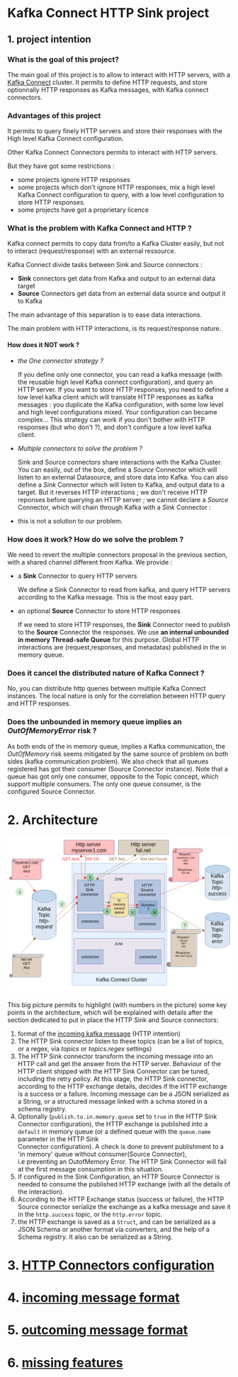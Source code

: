 # Kafka Connect HTTP Sink project

## 1. project intention

### What is the goal of this project?

The main goal of this project is to allow to interact with HTTP servers, with a [Kafka Connect](https://docs.confluent.io/platform/current/connect/index.html)
cluster.
It permits to define HTTP requests, and store optionnally HTTP responses as Kafka messages, with Kafka connect connectors.

### Advantages of this project

It permits to query finely HTTP servers and store their responses with the High level Kafka Connect configuration.

Other Kafka Connect Connectors permits to interact with HTTP servers.

But they have got some restrictions :

- some projects ignore HTTP responses
- some projects which don't ignore HTTP responses, mix a high level Kafka Connect configuration to query, with a low level configuration to store HTTP responses. 
- some projects have got a proprietary licence


### What is the problem with Kafka Connect and HTTP ? 

Kafka connect permits to copy data from/to a Kafka Cluster easily, but not to interact (request/response) with an external ressource.

Kafka Connect divide tasks between Sink and
Source connectors :

- **Sink** connectors get data from Kafka and output to an external data target
- **Source** Connectors get data from an external data source and output it to Kafka 

The main advantage of this separation is to ease data interactions.

The main problem with HTTP interactions, is its request/response nature.

#### How does it NOT work ?

- *the One connector strategy ?*

    If you define only one connector, you can read a kafka message (with the reusable high level Kafka connect configuration), and query an HTTP server. If you want to store HTTP responses, 
    you need to define a low level kafka client which will translate HTTP responses as kafka messages : you duplicate the Kafka configuration, with some low level and high level configurations mixed.
    Your configuration can became complex...
    This strategy can work if you don't bother with HTTP responses (but who don't ?), and don't configure a low level kafka client.

- *Multiple connectors to solve the problem ?*
    
    Sink and Source connectors share interactions with the Kafka Cluster. You can easily, out of the box, define a *Source* Connector 
  which will listen to an external Datasource, and store data into Kafka. You can also define a *Sink* Connector which 
  will listen to Kafka, and output data to a target. But  it reverses HTTP interactions ; we don't receive HTTP reponses 
  before querying an HTTP server ; we cannot declare a *Source* Connector, which will chain through Kafka with a *Sink* Connector : 
- this is not a solution to our problem.

### How does it work? How do we solve the problem ?
    
We need to revert the multiple connectors proposal in the previous section, with a shared channel different from Kafka. We provide :

- a **Sink** Connector to query HTTP servers

    We define a Sink Connector to read from kafka, and query HTTP servers according to the Kafka message. This is the most easy part.
- an optional **Source** Connector to store HTTP responses
 
  If we need to store HTTP responses, the **Sink** Connector need to publish to the **Source** Connector the responses. 
  We use **an internal unbounded in memory Thread-safe Queue** for this purpose. Global HTTP interactions are (request,responses,
  and metadatas) published in the in memory queue.

### Does it cancel the distributed nature of Kafka Connect ?

No, you can distribute http queries between multiple Kafka Connect instances. The local nature is only for the correlation between
HTTP query and HTTP responses.

### Does the unbounded in memory queue implies an *OutOfMemoryError* risk ?

As both ends of the in memory queue, implies a Kafka communication, the *OutOfMemory* risk seems mitigated by the same source of problem on both sides (kafka communication problem).
We also check that all queues registered has got their consumer (Source Connector instance).
Note that a queue has got only one consumer, opposite to the Topic concept, which support multiple consumers. The only one queue consumer, is the configured Source Connector.

# 2. Architecture

![Architecture](architecture.png)

This big picture permits to highlight (with numbers in the picture) some key points in the architecture, which will be explained with details
after the section dedicated to put in place the HTTP Sink and Source connectors:

1. format of the [incoming kafka message](incoming_message_format.md) (HTTP intention)
2. The HTTP Sink connector listen to these topics (can be a list of topics, or a regex, via *topics* or *topics.regex* settings)
3. The HTTP Sink connector transform the incoming message into an HTTP call and get the answer from the HTTP server.
  Behaviour of the HTTP client shipped with the HTTP Sink Connector can be tuned, including the retry policy. At this stage,
  the HTTP Sink connector, according to the HTTP exchange details, decides if the HTTP exchange is a success or a failure.
  Incoming message can be a JSON serialized as a String, or a structured message linked with a schma stored in a schema registry. 
4. Optionally (`publish.to.in.memory.queue` set to `true` in the HTTP Sink Connector configuration), the HTTP exchange 
   is published into a `default` in memory queue (or a defined queue with the `queue.name` parameter in the HTTP Sink  
   Connector configuration). A check is done to prevent publishment to a 'in memory' queue without consumer(Source Connector),  
   i.e preventing an OutofMemory Error. The HTTP Sink Connector will fail at the first message consumption in this situation.   
5. If configured in the Sink Configuration, an HTTP Source Connector is needed to consume the published 
   HTTP exchange (with all the details of the interaction).
6. According to the HTTP Exchange status (success or failure), the HTTP Source connector serialize the exchange as a kafka message and save
   it in the `http.success` topic, or the `http.error` topic.
7. the HTTP exchange is saved as a `Struct`, and can be serialized as a JSON Schema or another format via converters, and the help of a Schema registry.
   It also can be serialized as a String. 

# 3. [HTTP Connectors configuration](connectors_configuration.md)
# 4. [incoming message format](incoming_message_format.md)
# 5. [outcoming message format](outcoming_message_format.md)
# 6. [missing features](missing_features.md)


